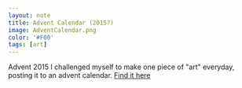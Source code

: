 ```yaml
---
layout: note
title: Advent Calendar (2015?)
image: AdventCalendar.png
color: '#F00'
tags: [art]
---
```


Advent 2015 I challenged myself to make one piece of "art" everyday, posting it to an advent calendar. [Find it here](http://eriksvedang.github.com/advent)
